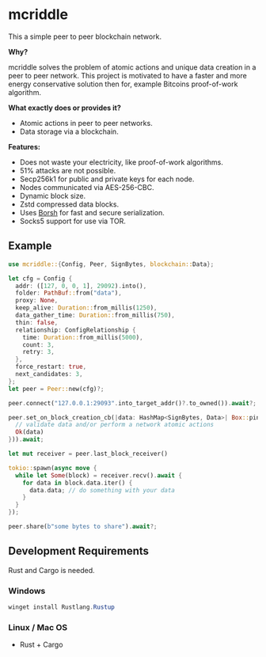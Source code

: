 # mcriddle

This a simple peer to peer blockchain network.

**Why?**

mcriddle solves the problem of atomic actions and unique data creation in a peer to peer network.
This project is motivated to have a faster and more energy conservative solution then for,
example Bitcoins proof-of-work algorithm.

**What exactly does or provides it?**

+ Atomic actions in peer to peer networks.
+ Data storage via a blockchain.

**Features:**

+ Does not waste your electricity, like proof-of-work algorithms.
+ 51% attacks are not possible.
+ Secp256k1 for public and private keys for each node.
+ Nodes communicated via AES-256-CBC.
+ Dynamic block size.
+ Zstd compressed data blocks.
+ Uses [Borsh](https://borsh.io/) for fast and secure serialization.
+ Socks5 support for use via TOR.

## Example

```rust
use mcriddle::{Config, Peer, SignBytes, blockchain::Data};

let cfg = Config {
  addr: ([127, 0, 0, 1], 29092).into(),
  folder: PathBuf::from("data"),
  proxy: None,
  keep_alive: Duration::from_millis(1250),
  data_gather_time: Duration::from_millis(750),
  thin: false,
  relationship: ConfigRelationship {
    time: Duration::from_millis(5000),
    count: 3,
    retry: 3,
  },
  force_restart: true,
  next_candidates: 3,
};
let peer = Peer::new(cfg)?;

peer.connect("127.0.0.1:29093".into_target_addr()?.to_owned()).await?;

peer.set_on_block_creation_cb(|data: HashMap<SignBytes, Data>| Box::pin(async {
  // validate data and/or perform a network atomic actions
  Ok(data)
})).await;

let mut receiver = peer.last_block_receiver()

tokio::spawn(async move {
  while let Some(block) = receiver.recv().await {
    for data in block.data.iter() {
      data.data; // do something with your data
    } 
  }
});

peer.share(b"some bytes to share").await?;
```

## Development Requirements

Rust and Cargo is needed.

### Windows

```powershell
winget install Rustlang.Rustup
```

### Linux / Mac OS

+ Rust + Cargo
